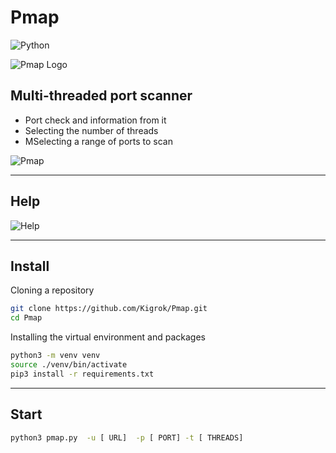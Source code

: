 # Pmap
![Python](https://img.shields.io/badge/python-3670A0?style=for-the-badge&logo=python&logoColor=ffdd54)

![Pmap Logo](https://lh3.googleusercontent.com/drive-viewer/AJc5JmTJMZHWfj51bhxa9Oib1P_uIcBEcsuycMmX-K-Kaxm3rLNehMjLX6ODkUaL0GCa3-TRkdIpEPw=w1366-h656)

## Multi-threaded port scanner


- Port check and information from it
- Selecting the number of threads
- MSelecting a range of ports to scan

![Pmap](https://lh3.googleusercontent.com/drive-viewer/AJc5JmTF3C5CTaiUixrIiLJjjltau2pAqpwu3rkdwoO_qKF1SDYA2jkcFQ0VXTDanNv00_Rq1cQQCKc=w1366-h612)

---

## Help

![Help](https://lh3.googleusercontent.com/drive-viewer/AJc5JmRRLhwSYd4TBjhiSjxI76pmX36-F8A4J7YxW5RQd0wqJp7MNOCJkMZh97DDXpKc42zOwMitE8o=w1366-h656)

---

## Install 

Cloning a repository
```sh
git clone https://github.com/Kigrok/Pmap.git
cd Pmap
```

Installing the virtual environment and packages

```sh
python3 -m venv venv
source ./venv/bin/activate
pip3 install -r requirements.txt
```

---

## Start

```sh
python3 pmap.py  -u [ URL]  -p [ PORT] -t [ THREADS]
```
